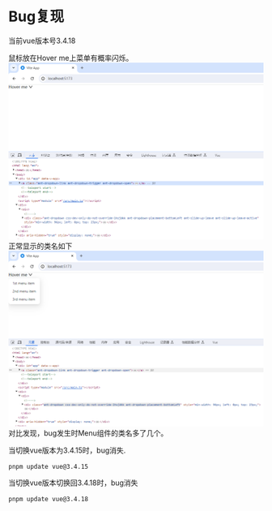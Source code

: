 # Bug复现
当前vue版本号3.4.18

鼠标放在Hover me上菜单有概率闪烁。
![alt text](./image/image.png)
正常显示的类名如下
![alt text](./image/image2.png)
对比发现，bug发生时Menu组件的类名多了几个。

当切换vue版本为3.4.15时，bug消失.
```
pnpm update vue@3.4.15
```
当切换vue版本切换回3.4.18时，bug消失
```
pnpm update vue@3.4.18
```